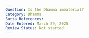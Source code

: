 ```yaml
---
Question: Is the Dhamma immaterial?
Category: Dhamma
Sutta References:
Date Entered: March 29, 2025
Review Status: Not started
---
```

